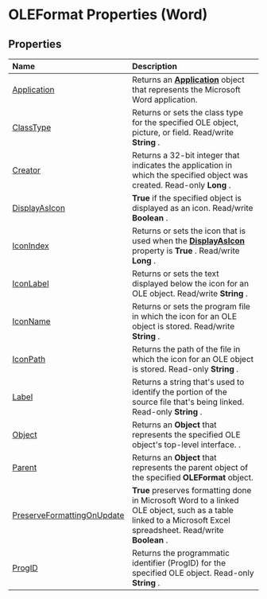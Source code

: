 
# OLEFormat Properties (Word)

## Properties



|**Name**|**Description**|
|:-----|:-----|
|[Application](6f990efd-0050-127d-5f78-83014f5bda17.md)|Returns an  **[Application](d1cf6f8f-4e88-bf01-93b4-90a83f79cb44.md)** object that represents the Microsoft Word application.|
|[ClassType](4c9ecec9-f7a9-f644-3a79-f88b9468200e.md)|Returns or sets the class type for the specified OLE object, picture, or field. Read/write  **String** .|
|[Creator](cc0b9e37-4ce6-2332-a341-5bed9ca12ac1.md)|Returns a 32-bit integer that indicates the application in which the specified object was created. Read-only  **Long** .|
|[DisplayAsIcon](eb27a24c-69f0-a94d-b2cb-0fc0ccb54a1a.md)| **True** if the specified object is displayed as an icon. Read/write **Boolean** .|
|[IconIndex](091bd36d-75f6-b31b-ca8f-668a23f215d7.md)|Returns or sets the icon that is used when the  **[DisplayAsIcon](eb27a24c-69f0-a94d-b2cb-0fc0ccb54a1a.md)** property is **True** . Read/write **Long** .|
|[IconLabel](8cf2aaf3-0ce0-80b4-a5ad-2561f1af4457.md)|Returns or sets the text displayed below the icon for an OLE object. Read/write  **String** .|
|[IconName](8894bdb0-597d-f062-e97f-1b03a7e80e26.md)|Returns or sets the program file in which the icon for an OLE object is stored. Read/write  **String** .|
|[IconPath](787bfe10-943c-e470-23e3-10abec89e606.md)|Returns the path of the file in which the icon for an OLE object is stored. Read-only  **String** .|
|[Label](3603bdee-3259-9068-9dfc-6861c253df97.md)|Returns a string that's used to identify the portion of the source file that's being linked. Read-only  **String** .|
|[Object](6f6a1c22-487a-d125-a759-43e9d659eaba.md)|Returns an  **Object** that represents the specified OLE object's top-level interface. .|
|[Parent](ae465179-db82-f0af-64f5-7fc94457b8fe.md)|Returns an  **Object** that represents the parent object of the specified **OLEFormat** object.|
|[PreserveFormattingOnUpdate](2292fee8-42c6-274c-2ef8-de21af16314a.md)| **True** preserves formatting done in Microsoft Word to a linked OLE object, such as a table linked to a Microsoft Excel spreadsheet. Read/write **Boolean** .|
|[ProgID](f3e99411-ebea-9135-e25d-66948f53e037.md)|Returns the programmatic identifier (ProgID) for the specified OLE object. Read-only  **String** .|
